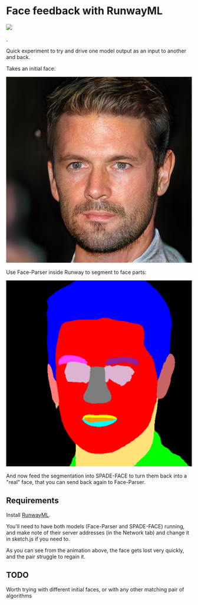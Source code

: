 # Face feedback with RunwayML

![](assets/anim.gif)

.

Quick experiment to try and drive one model output as an input to another and back.

Takes an initial face:

![](assets/dudea.png)

Use Face-Parser inside Runway to segment to face parts:

![](assets/dude_segments.png)

And now feed the segmentation into SPADE-FACE to turn them back into a "real" face, that you can send back again to Face-Parser.

## Requirements

Install [RunwayML](https://runwayml.com/).

You'll need to have both models (Face-Parser and SPADE-FACE) running, and make note of their server addresses (in the Network tab) and change it in sketch.js if you need to.

As you can see from the animation above, the face gets lost very quickly, and the pair struggle to regain it.

## TODO

Worth trying with different initial faces, or with any other matching pair of algorithms
